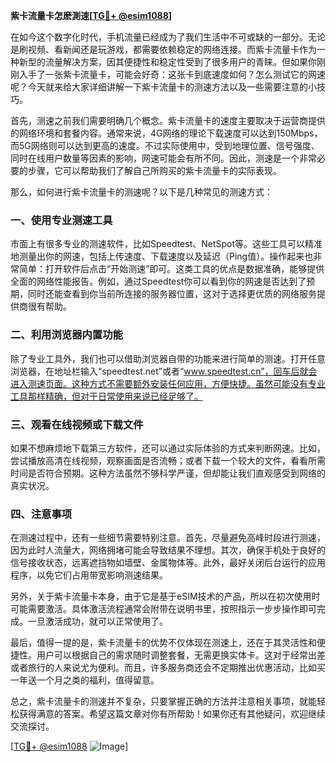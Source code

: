 **紫卡流量卡怎麽測速[[TG💪+ @esim1088](https://t.me/s/esim1088)]**

在如今这个数字化时代，手机流量已经成为了我们生活中不可或缺的一部分。无论是刷视频、看新闻还是玩游戏，都需要依赖稳定的网络连接。而紫卡流量卡作为一种新型的流量解决方案，因其便捷性和稳定性受到了很多用户的青睐。但如果你刚刚入手了一张紫卡流量卡，可能会好奇：这张卡到底速度如何？怎么测试它的网速呢？今天就来给大家详细讲解一下紫卡流量卡的测速方法以及一些需要注意的小技巧。

首先，测速之前我们需要明确几个概念。紫卡流量卡的速度主要取决于运营商提供的网络环境和套餐内容。通常来说，4G网络的理论下载速度可以达到150Mbps，而5G网络则可以达到更高的速度。不过实际使用中，受到地理位置、信号强度、同时在线用户数量等因素的影响，网速可能会有所不同。因此，测速是一个非常必要的步骤，它可以帮助我们了解自己所购买的紫卡流量卡的实际表现。

那么，如何进行紫卡流量卡的测速呢？以下是几种常见的测速方式：

### **一、使用专业测速工具**
市面上有很多专业的测速软件，比如Speedtest、NetSpot等。这些工具可以精准地测量出你的网速，包括上传速度、下载速度以及延迟（Ping值）。操作起来也非常简单：打开软件后点击“开始测速”即可。这类工具的优点是数据准确，能够提供全面的网络性能报告。例如，通过Speedtest你可以看到你的网速是否达到了预期，同时还能查看到你当前所连接的服务器位置，这对于选择更优质的网络服务提供商很有帮助。

### **二、利用浏览器内置功能**
除了专业工具外，我们也可以借助浏览器自带的功能来进行简单的测速。打开任意浏览器，在地址栏输入“speedtest.net”或者“www.speedtest.cn”，回车后就会进入测速页面。这种方式不需要额外安装任何应用，方便快捷。虽然可能没有专业工具那样精确，但对于日常使用来说已经足够了。

### **三、观看在线视频或下载文件**
如果不想麻烦地下载第三方软件，还可以通过实际体验的方式来判断网速。比如，尝试播放高清在线视频，观察画面是否流畅；或者下载一个较大的文件，看看所需时间是否符合预期。这种方法虽然不够科学严谨，但却能让我们直观感受到网络的真实状况。

### **四、注意事项**
在测速过程中，还有一些细节需要特别注意。首先，尽量避免高峰时段进行测速，因为此时人流量大，网络拥堵可能会导致结果不理想。其次，确保手机处于良好的信号接收状态，远离遮挡物如墙壁、金属物体等。此外，最好关闭后台运行的应用程序，以免它们占用带宽影响测速结果。

另外，关于紫卡流量卡本身，由于它是基于eSIM技术的产品，所以在初次使用时可能需要激活。具体激活流程通常会附带在说明书里，按照指示一步步操作即可完成。一旦激活成功，就可以正常使用了。

最后，值得一提的是，紫卡流量卡的优势不仅体现在测速上，还在于其灵活性和便捷性。用户可以根据自己的需求随时调整套餐，无需更换实体卡。这对于经常出差或者旅行的人来说尤为便利。而且，许多服务商还会不定期推出优惠活动，比如买一年送一个月之类的福利，值得留意。

总之，紫卡流量卡的测速并不复杂，只要掌握正确的方法并注意相关事项，就能轻松获得满意的答案。希望这篇文章对你有所帮助！如果你还有其他疑问，欢迎继续交流探讨。

[[TG💪+ @esim1088](https://t.me/s/esim1088) ![Image](https://i.postimg.cc/4NQfJmqS/Snipaste-2025-05-13-00-14-12.png)]